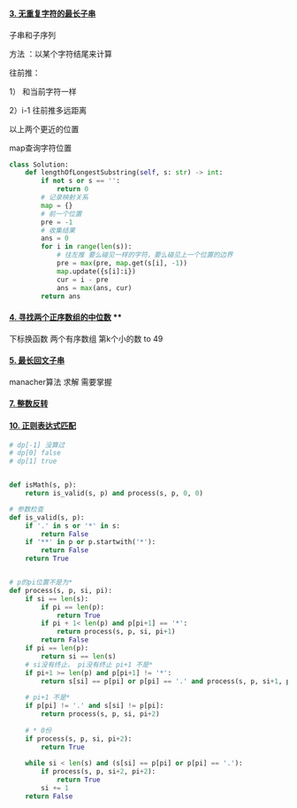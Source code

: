 ### 



#### [3. 无重复字符的最长子串](https://leetcode.cn/problems/longest-substring-without-repeating-characters/)

子串和子序列

方法 ：以某个字符结尾来计算

往前推： 

1） 和当前字符一样

2）i-1 往前推多远距离

以上两个更近的位置

map查询字符位置

```python
class Solution:
    def lengthOfLongestSubstring(self, s: str) -> int:
        if not s or s == '':
            return 0
        # 记录映射关系
        map = {}
        # 前一个位置
        pre = -1
        # 收集结果
        ans = 0
        for i in range(len(s)):
            # 往左推 要么碰见一样的字符，要么碰见上一个位置的边界
            pre = max(pre, map.get(s[i], -1))
            map.update({s[i]:i})
            cur = i - pre
            ans = max(ans, cur)
        return ans
```

#### [4. 寻找两个正序数组的中位数](https://leetcode.cn/problems/median-of-two-sorted-arrays/)   **

下标换函数 两个有序数组  第k个小的数     to 49

#### [5. 最长回文子串](https://leetcode.cn/problems/longest-palindromic-substring/)

manacher算法 求解  需要掌握



#### [7. 整数反转](https://leetcode.cn/problems/reverse-integer/)

#### [10. 正则表达式匹配](https://leetcode.cn/problems/regular-expression-matching/)

```python
# dp[-1] 没算过
# dp[0] false
# dp[1] true


def isMath(s, p):
    return is_valid(s, p) and process(s, p, 0, 0)

# 参数检查  
def is_valid(s, p):
    if '.' in s or '*' in s:
        return False
    if '**' in p or p.startwith('*'):
        return False
    return True


# p的pi位置不是为*
def process(s, p, si, pi):
    if si == len(s):
        if pi == len(p):
            return True
        if pi + 1< len(p) and p[pi+1] == '*':
            return process(s, p, si, pi+1)
        return False
    if pi == len(p):
        return si == len(s)
    # si没有终止， pi没有终止 pi+1 不是*
    if pi+1 >= len(p) and p[pi+1] != '*':
        return s[si] == p[pi] or p[pi] == '.' and process(s, p, si+1, pi+1)
    
    # pi+1 不是*
    if p[pi] != '.' and s[si] != p[pi]:
        return process(s, p, si, pi+2)
    
    # * 0份
    if process(s, p, si, pi+2):
        return True
    
    while si < len(s) and (s[si] == p[pi] or p[pi] == '.'):
        if process(s, p, si+2, pi+2):
            return True
        si += 1
    return False
    
```

